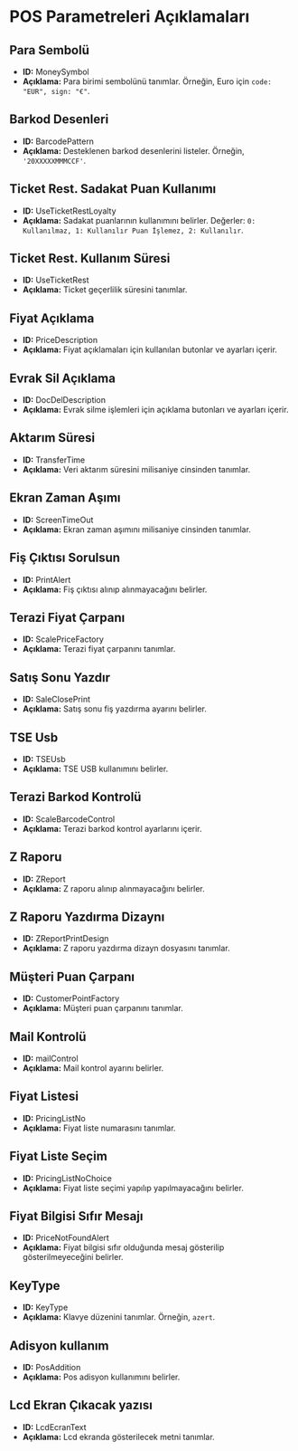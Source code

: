 # POS Parametreleri Açıklamaları

## Para Sembolü
- **ID:** MoneySymbol
- **Açıklama:** Para birimi sembolünü tanımlar. Örneğin, Euro için `code: "EUR", sign: "€"`.

## Barkod Desenleri
- **ID:** BarcodePattern
- **Açıklama:** Desteklenen barkod desenlerini listeler. Örneğin, `'20XXXXXMMMCCF'`.

## Ticket Rest. Sadakat Puan Kullanımı
- **ID:** UseTicketRestLoyalty
- **Açıklama:** Sadakat puanlarının kullanımını belirler. Değerler: `0: Kullanılmaz, 1: Kullanılır Puan İşlemez, 2: Kullanılır`.

## Ticket Rest. Kullanım Süresi
- **ID:** UseTicketRest
- **Açıklama:** Ticket geçerlilik süresini tanımlar.

## Fiyat Açıklama
- **ID:** PriceDescription
- **Açıklama:** Fiyat açıklamaları için kullanılan butonlar ve ayarları içerir.

## Evrak Sil Açıklama
- **ID:** DocDelDescription
- **Açıklama:** Evrak silme işlemleri için açıklama butonları ve ayarları içerir.

## Aktarım Süresi
- **ID:** TransferTime
- **Açıklama:** Veri aktarım süresini milisaniye cinsinden tanımlar.

## Ekran Zaman Aşımı
- **ID:** ScreenTimeOut
- **Açıklama:** Ekran zaman aşımını milisaniye cinsinden tanımlar.

## Fiş Çıktısı Sorulsun
- **ID:** PrintAlert
- **Açıklama:** Fiş çıktısı alınıp alınmayacağını belirler.

## Terazi Fiyat Çarpanı
- **ID:** ScalePriceFactory
- **Açıklama:** Terazi fiyat çarpanını tanımlar.

## Satış Sonu Yazdır
- **ID:** SaleClosePrint
- **Açıklama:** Satış sonu fiş yazdırma ayarını belirler.

## TSE Usb
- **ID:** TSEUsb
- **Açıklama:** TSE USB kullanımını belirler.

## Terazi Barkod Kontrolü
- **ID:** ScaleBarcodeControl
- **Açıklama:** Terazi barkod kontrol ayarlarını içerir.

## Z Raporu
- **ID:** ZReport
- **Açıklama:** Z raporu alınıp alınmayacağını belirler.

## Z Raporu Yazdırma Dizaynı
- **ID:** ZReportPrintDesign
- **Açıklama:** Z raporu yazdırma dizayn dosyasını tanımlar.

## Müşteri Puan Çarpanı
- **ID:** CustomerPointFactory
- **Açıklama:** Müşteri puan çarpanını tanımlar.

## Mail Kontrolü
- **ID:** mailControl
- **Açıklama:** Mail kontrol ayarını belirler.

## Fiyat Listesi
- **ID:** PricingListNo
- **Açıklama:** Fiyat liste numarasını tanımlar.

## Fiyat Liste Seçim
- **ID:** PricingListNoChoice
- **Açıklama:** Fiyat liste seçimi yapılıp yapılmayacağını belirler.

## Fiyat Bilgisi Sıfır Mesajı
- **ID:** PriceNotFoundAlert
- **Açıklama:** Fiyat bilgisi sıfır olduğunda mesaj gösterilip gösterilmeyeceğini belirler.

## KeyType
- **ID:** KeyType
- **Açıklama:** Klavye düzenini tanımlar. Örneğin, `azert`.

## Adisyon kullanım
- **ID:** PosAddition
- **Açıklama:** Pos adisyon kullanımını belirler.

## Lcd Ekran Çıkacak yazısı
- **ID:** LcdEcranText
- **Açıklama:** Lcd ekranda gösterilecek metni tanımlar.
